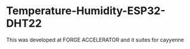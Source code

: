 # Temperature-Humidity-ESP32-DHT22
This was developed at FORGE ACCELERATOR and it suites for cayyenne
